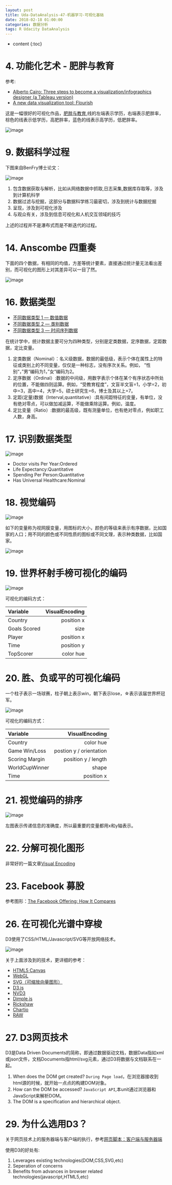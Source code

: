 ```yaml
---
layout: post
title: Uda-DataAnalysis-47-机器学习-可视化基础
date: 2018-02-18 01:00:00
categories: 数据分析
tags: R Udacity DataAnalysis 
---
```

* content
{:toc}

# 4. 功能化艺术 - 肥胖与教育

参考:
- [Alberto Cairo: Three steps to become a visualization/infographics designer (a Tableau version)](http://www.vizwiz.com/2013/01/alberto-cairo-three-steps-to-become.html)
- [A new data visualization tool: Flourish](http://www.thefunctionalart.com/2018/02/a-new-data-visualization-tool-flourish.html)

这是一幅很好的可视化作品，[肥胖与教育](https://public.tableau.com/shared/N2ZFK6MW8?:display_count=yes),线的左端表示学历，右端表示肥胖率，棕色的线表示低学历，高肥胖率，蓝色的线表示高学历，低肥胖率。

![image](https://user-images.githubusercontent.com/18595935/36357405-fe2f6398-1540-11e8-9dec-14dbc23dbc18.png)

# 9. 数据科学过程

下图来自BenFry博士论文：

![image](https://user-images.githubusercontent.com/18595935/36357548-06116e38-1543-11e8-9e31-3cd322c3ea27.png)

1. 包含数据获取与解析，比如从网络数据中抓取,日志采集,数据库存取等，涉及到计算机科学
2. 数据过滤与挖掘，这部分与数据科学练习最密切，涉及到统计与数据挖掘
3. 呈现，涉及到可视化涉及
4. 与观众有关，涉及到信息可视化和人机交互领域的技巧

上述的过程并不是瀑布式而是不断迭代的过程。

# 14. Anscombe 四重奏

下面的四个数据，有相同的均值，方差等统计要素，直接通过统计量无法看出差别，而可视化的图形上对其差异可以一目了然。

![image](https://user-images.githubusercontent.com/18595935/36357680-c6248a6a-1544-11e8-97fd-37bb67c23a3d.png)

# 16. 数据类型

- [不同数据类型 1 — 数值数据](https://classroom.udacity.com/courses/ud359/lessons/692548568/concepts/6785689350923)
- [不同数据类型 2 — 类别数据](https://www.udacity.com/course/viewer#!/c-ud359/l-692548568/m-678568936)
- [不同数据类型 3 — 时间序列数据](https://classroom.udacity.com/courses/ud359/lessons/692548568/concepts/6785689370923)

在统计学中，统计数据主要可分为四种类型，分别是定类数据，定序数据，定距数据，定比变量。
1. 定类数据（Nominal）：名义级数据，数据的最低级，表示个体在属性上的特征或类别上的不同变量，仅仅是一种标志，没有序次关系。例如， ”性别“，”男“编码为1，”女“编码为2。
2. 定序数据（Ordinal）:数据的中间级，用数字表示个体在某个有序状态中所处的位置，不能做四则运算。例如，“受教育程度”，文盲半文盲=1，小学=2，初中=3，高中=4，大学=5，硕士研究生=6，博士及其以上=7。
3. 定距(定量)数据（Interval,quantitative）:具有间距特征的变量，有单位，没有绝对零点，可以做加减运算，不能做乘除运算。例如，温度。
4. 定比变量（Ratio）:数据的最高级，既有测量单位，也有绝对零点，例如职工人数，身高。

# 17. 识别数据类型

![image](https://user-images.githubusercontent.com/18595935/36378531-8759b196-15be-11e8-91cd-55e637ff6ed7.png)

- Doctor visits Per Year:Ordered
- Life Expectancy:Quantitative
- Spending Per Person:Quantitative
- Has Universal Healthcare:Nominal 

# 18. 视觉编码

![image](https://user-images.githubusercontent.com/18595935/36379194-0316e1f8-15c1-11e8-9dd3-7838ec7af967.png)

如下的变量称为视网膜变量，用图标的大小，颜色的等级来表示有序数据，比如国家的人口；用不同的颜色或不同性质的图标或不同文理，表示种类数据，比如国家。

![image](https://user-images.githubusercontent.com/18595935/36379282-55d27880-15c1-11e8-95da-590b5f93683c.png)

# 19. 世界杯射手榜可视化的编码

![image](https://user-images.githubusercontent.com/18595935/36379408-cfc17308-15c1-11e8-8cb5-4713195fb447.png)

可视化的编码方式：

|Variable|VisualEncoding|
|:--|--:|
|Country|position x|
|Goals Scored|size|
|Player|position x|
|Time|position y|
|TopScorer|color hue|

# 20. 胜、负或平的可视化编码

一个柱子表示一场球赛，柱子朝上表示win，朝下表示lose，☆表示该届世界杯冠军。

![image](https://user-images.githubusercontent.com/18595935/36379820-5b44c942-15c3-11e8-83e6-f49c34e3ac13.png)

可视化的编码方式：

|Variable|VisualEncoding|
|:--|--:|
|Country|color hue|
|Game Win/Loss| postion y / orientation |
|Scoring Margin|position y / length |
|WorldCupWinner|shape |
|Time| position x |

# 21. 视觉编码的排序

![image](https://user-images.githubusercontent.com/18595935/36380566-1a15e91c-15c6-11e8-8452-8febad46a8c8.png)

左图表示传递信息的准确度，所以最重要的变量都用x和y轴表示。


# 22. 分解可视化图形

非常好的一篇文章[Visual Encoding](https://www.targetprocess.com/articles/visual-encoding/)

# 23. Facebook 募股

参考图形：[The Facebook Offering: How It Compares](http://www.nytimes.com/interactive/2012/05/17/business/dealbook/how-the-facebook-offering-compares.html)

# 26. 在可视化光谱中穿梭

D3使用了CSS/HTML/Javascript/SVG等开放网络技术。

![image](https://user-images.githubusercontent.com/18595935/36450763-4c7acd0c-16d2-11e8-9bd2-0b4d57e8958d.png)

关于上面涉及到的技术，更详细的参考：

- [HTML5 Canvas](https://developer.mozilla.org/en-US/docs/Web/API/Canvas_API)
- [WebGL](https://en.wikipedia.org/wiki/WebGL)
- [SVG（可缩放向量图形）](https://developer.mozilla.org/en-US/docs/Web/SVG)
- [D3.js](https://d3js.org/)
- [NVD3](http://nvd3.org/)
- [Dimple.js](http://dimplejs.org/)
- [Rickshaw](http://code.shutterstock.com/rickshaw/)
- [Chartio](https://chartio.com/)
- [RAW](https://densitydesign.org/2013/10/raw-the-missing-link-between-spreadsheets-and-vector-graphics/)

# 27. D3网页技术

D3是Data Driven Documents的简称，即通过数据驱动文档，数据Data指如xml或json文件，文档Documents指html/svg元素，通过D3将数据与文档联系在一起。

1. When does the DOM get created? `During Page load`，在浏览器接收到html源的时候，就开始一点点的构建DOM对象。
2. How can the DOM be accessed? `JavaScript API`,本unit通过浏览器和JavaScript来解析DOM。
3. The DOM is a specification and hierarchical object.

# 29. 为什么选用D3？

关于网页技术上的服务器端与客户端的执行，参考[网页脚本：客户端与服务器端](https://study.com/academy/lesson/web-scripting-client-side-and-server-side.html#lesson)

使用D3的好处有:
1. Leverages existing technologies(DOM,CSS,SVG,etc)
2. Seperation of concerns
3. Benefits from advances in browser related technologies(javascript,HTML5,etc)







